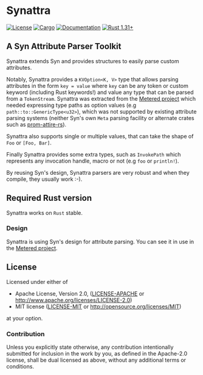 # Synattra
[![License](https://img.shields.io/badge/license-MIT%2FApache--2.0-blue.svg)](
https://github.com/magnet/synattra)
[![Cargo](https://img.shields.io/crates/v/synattra.svg)](
https://crates.io/crates/synattra)
[![Documentation](https://docs.rs/synattra/badge.svg)](
https://docs.rs/synattra)
[![Rust 1.31+](https://img.shields.io/badge/rust-1.31+-lightgray.svg)](
https://www.rust-lang.org)

## A Syn Attribute Parser Toolkit

Synattra extends Syn and provides structures to easily parse custom attributes.

Notably, Synattra provides a `KVOption<K, V>` type that allows parsing attributes in the form `key = value` where `key` can be any token or custom keyword (including Rust keywords!) and value any type that can be parsed from a `TokenStream`. Synattra was extracted from the [Metered project](https://github.com/magnet/metered-rs) which needed expressing type paths as option values (e.g `path::to::GenericType<u32>`), which was not supported by existing attribute parsing systems (neither Syn's own `Meta` parsing facility or alternate crates such as [prom-attire-rs](https://github.com/Nemo157/prom-attire-rs/)).

Synattra also supports single or multiple values, that can take the shape of `Foo` or `[Foo, Bar]`.

Finally Synattra provides some extra types, such as `InvokePath` which represents any invocation handle, macro or not (e.g `foo` or `println!`).

By reusing Syn's design, Synattra parsers are very robust and when they compile, they usually work :-).


## Required Rust version

Synattra works on `Rust` stable.


### Design

Synattra is using Syn's design for attribute parsing. You can see it in use in the [Metered project](https://github.com/magnet/metered-rs).


## License

Licensed under either of

 * Apache License, Version 2.0, ([LICENSE-APACHE](LICENSE-APACHE) or http://www.apache.org/licenses/LICENSE-2.0)
 * MIT license ([LICENSE-MIT](LICENSE-MIT) or http://opensource.org/licenses/MIT)

at your option.

### Contribution

Unless you explicitly state otherwise, any contribution intentionally
submitted for inclusion in the work by you, as defined in the Apache-2.0
license, shall be dual licensed as above, without any additional terms or
conditions.